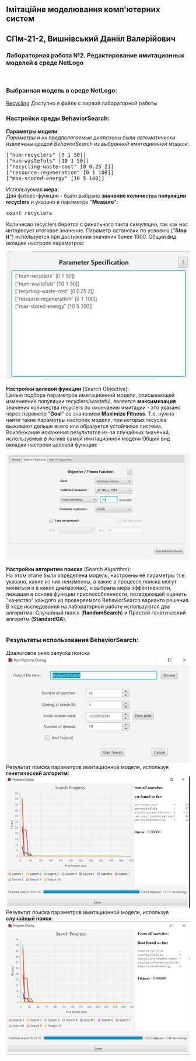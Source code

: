 ## Імітаційне моделювання комп'ютерних систем
## СПм-21-2, **Вишнівський Данііл Валерійович**
### Лабораторная работа №**2**. Редактирование имитационных моделей в среде NetLogo

<br>

### Выбранная модель в среде NetLogo:
[Recycling](http://www.netlogoweb.org/launch#http://www.netlogoweb.org/assets/modelslib/Curricular%20Models/Urban%20Suite/Urban%20Suite%20-%20Recycling.nlogo)
Доступно в файле с первой лабораторной работы
<br>

### Настройки среды BehaviorSearch:

**Параметры модели**:  
*Параметры и их предполагаемые диапазоны были автоматически извлечены средой BehaviorSearch из выбранной имитационной модели*:
<pre>
["num-recyclers" [0 1 50]]
["num-wastefuls" [10 1 50]]
["recycling-waste-cost" [0 0.25 2]]
["resource-regeneration" [0 1 100]]
["max-stored-energy" [10 5 100]]
</pre> 
Используемая **мера**:  
Для фитнес-функции - было выбрано **значение количества популяции recyclers**
и указано в параметре "**Measure**":
<pre>
count recyclers
</pre>
Количесво recyclers берется с финального такта симуляции, так как нас интересует итоговое значение. 
Параметр остановки по условию ("**Stop if**") используется при достижения значения более 1000.
Общий вид вкладки настроек параметров:

![Вкладка настроек параметров](params.jpg)

**Настройки целевой функции** (Search Objective):  
Целью подбора параметров имитационной модели, описывающей измениение популяции recyclers/wasteful, является **максимизация** значения количества recyclers по окончанию имитации - это указано через параметр "**Goal**" со значением **Maximize Fitness**. Т.е. нужно найти такие параметры настроек модели, при которых recycles выживают дольше всего или образуется устойчивая система. 
Воизбежание искажения результатов из-за случайных значений, используемых в логике самой имитационной модели
Общий вид вкладки настроек целевой функции:

![Вкладка настроек целевой функции](so_params.jpg)

**Настройки алгоритма поиска** (Search Algorithm):  
На этом этапе была определена модель, настроены её параметры (т.е. указано, какие из них неизменны, а какие в процессе поиска могут меняться и в каких диапазонах), и выбрана мера эффективности, лежащая в основе функции приспособленности, позводяющей оценить "качество" каждого из проверяемого BehaviorSearch варианта решения.  
В ходе исследования на лабораторной работе используются два алгоритма: Случайный поиск (**RandomSearch**) и Простой генетический алгоритм (**StandardGA**).   
<br>

### Результаты использования BehaviorSearch:
Диалоговое окно запуска поиска 
![Окно запуска поиска](search_params.jpg)
Результат поиска параметров имитационной модели, используя **генетический алгоритм**:
![Окно запуска поиска](sga.jpg)
Результат поиска параметров имитационной модели, используя **случайный поиск**:
![Окно запуска поиска](sr.jpg)